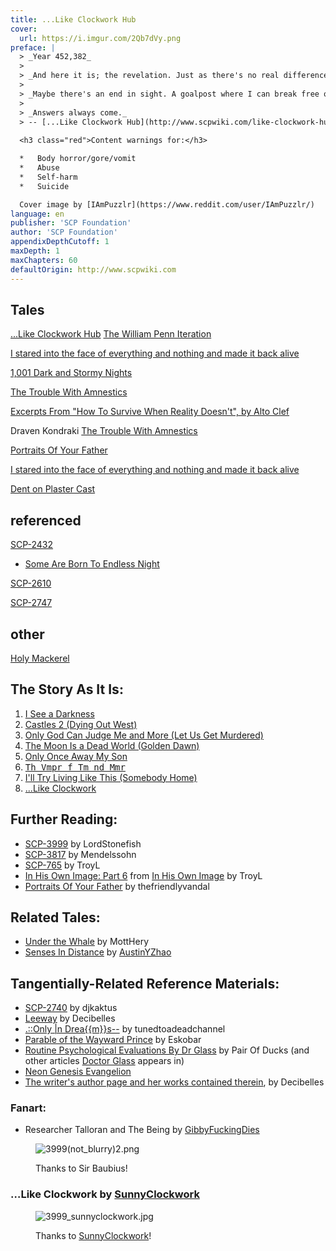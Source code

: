 ```yaml
---
title: ...Like Clockwork Hub
cover:
  url: https://i.imgur.com/2Qb7dVy.png
preface: |
  > _Year 452,382_
  >
  > _And here it is; the revelation. Just as there's no real differences between myself and I, there's truly no   differences between acceptance and denial. The only two things defining each are semantics and level of   emotions. Maybe that's why I had trouble understanding the differences, how to apply them to myself; it's all a   matter of shifting perspective._
  > 
  > _Maybe there's an end in sight. A goalpost where I can break free of the consistent years spent in   nothingness, feeling my atoms turn to wet, and resisting. All I have to do is step forward, remember that "yes"   is "yes", and hold on. Eventually, the answer will come for why things are the way they are._
  > 
  > _Answers always come._
  > -- [...Like Clockwork Hub](http://www.scpwiki.com/like-clockwork-hub)
  
  <h3 class="red">Content warnings for:</h3>

  *   Body horror/gore/vomit
  *   Abuse
  *   Self-harm
  *   Suicide

  Cover image by [IAmPuzzlr](https://www.reddit.com/user/IAmPuzzlr/)
language: en
publisher: 'SCP Foundation'
author: 'SCP Foundation'
appendixDepthCutoff: 1
maxDepth: 1
maxChapters: 60
defaultOrigin: http://www.scpwiki.com
---
```




## Tales
[...Like Clockwork Hub](http://scp-wiki.wikidot.com/like-clockwork-hub)
[The William Penn Iteration](http://scp-wiki.wikidot.com/the-william-penn-iteration)

[I stared into the face of everything and nothing and made it back alive](http://scp-wiki.wikidot.com/i-stared-into-the-face-of-everything-and-nothing)

[1,001 Dark and Stormy Nights](http://scp-wiki.wikidot.com/1-001-dark-and-stormy-nights)

[The Trouble With Amnestics](http://scp-wiki.wikidot.com/the-trouble-with-amnestics)

[Excerpts From "How To Survive When Reality Doesn't", by Alto Clef](http://scp-wiki.wikidot.com/clef-excerpts)



Draven Kondraki
[The Trouble With Amnestics](http://scp-wiki.wikidot.com/the-trouble-with-amnestics)

[Portraits Of Your Father](http://scp-wiki.wikidot.com/portraits-of-your-father)

[I stared into the face of everything and nothing and made it back alive](http://scp-wiki.wikidot.com/i-stared-into-the-face-of-everything-and-nothing)

[Dent on Plaster Cast](http://scp-wiki.wikidot.com/surface-of-plaster)


## referenced
[SCP-2432](http://www.scpwiki.com/scp-2432)
 - [Some Are Born To Endless Night](http://www.scpwiki.com/someareborntoendlessnight)

[SCP-2610](http://scp-wiki.wikidot.com/scp-2610)

[SCP-2747](http://scp-wiki.wikidot.com/scp-2747)


## other
[Holy Mackerel](http://www.scpwiki.com/holy-mackerel)


## The Story As It Is:

1.  [I See a Darkness](/i-see-a-darkness)
2.  [Castles 2 (Dying Out West)](/dying-out-west)
3.  [Only God Can Judge Me and More (Let Us Get Murdered)](/let-us-get-murdered)
4.  [The Moon Is a Dead World (Golden Dawn)](/golden-dawn)
5.  [Only Once Away My Son](/only-once-away-my-son)
6.  <samp>[Th Vmpr f Tm nd Mmr](/the-vampyre-of-time-and-memory)</samp>
7.  [I'll Try Living Like This (Somebody Home)](/somebody-home)
8.  [...Like Clockwork](/likeclockwork)

## Further Reading:

*   [SCP-3999](/scp-3999) by LordStonefish
*   [SCP-3817](/scp-3817) by Mendelssohn
*   [SCP-765](/scp-765) by TroyL
*   [In His Own Image: Part 6](/in-his-own-image-part-6) from <a href="/in-his-own-image" rel="nofollow">In His Own Image</a> by TroyL
*   [Portraits Of Your Father](/portraits-of-your-father) by thefriendlyvandal

## Related Tales:

*   [Under the Whale](http://scp-wiki-cn.wikidot.com/under-the-whale) by MottHery
*   [Senses In Distance](http://scp-wiki-cn.wikidot.com/senses-in-distance) by <a href="http://www.wikidot.com/user:info/gibbyfuckingdies" rel="nofollow">AustinYZhao</a>

## Tangentially-Related Reference Materials:

*   [SCP-2740](/scp-2740) by djkaktus
*   [Leeway](/leeway) by Decibelles
*   [.::Only |n Drea{{m}}s--](/only-in-dreams) by tunedtoadeadchannel
*   [Parable of the Wayward Prince](/wayward) by Eskobar
*   [Routine Psychological Evaluations By Dr Glass](/routine-psychological-evaluations-by-dr-glass) by Pair Of Ducks (and other articles <span style="text-decoration: underline;">Doctor Glass</span> appears in)
*   <a href="https://en.wikipedia.org/wiki/Neon_Genesis_Evangelion" rel="nofollow">Neon Genesis Evangelion</a>
*   <a href="http://scpwiki.com/decibelle" rel="nofollow">The writer's author page and her works contained therein</a>, by Decibelles


### Fanart:

* Researcher Talloran and The Being by <a href="http://www.wikidot.com/user:info/gibbyfuckingdies" rel="nofollow">GibbyFuckingDies</a>

<figure class="epub-figure scp-image-block">

![3999(not_blurry)2.png](http://scp-wiki.wdfiles.com/local--files/like-clockwork-hub/3999(not_blurry)2.png)

<figcaption class="scp-image-caption">

Thanks to Sir Baubius!

</figcaption>
</figure>


### …Like Clockwork by <a href="http://www.wikidot.com/user:info/sunnyclockwork" rel="nofollow">SunnyClockwork</a>

<figure class="epub-figure scp-image-block epub-figure-center">

![3999_sunnyclockwork.jpg](http://scp-wiki.wdfiles.com/local--files/like-clockwork-hub/3999_sunnyclockwork.jpg)

<figcaption class="scp-image-caption">

Thanks to <a href="https://hisclockworkservants.tumblr.com/post/172995156400/scp-foundation-art-like-clockwork-i-kind-of" rel="nofollow">SunnyClockwork</a>!

</figcaption>
</figure>
